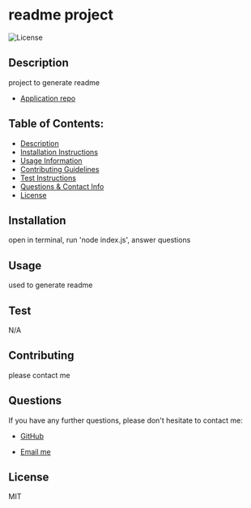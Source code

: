# readme project

  ![License](https://img.shields.io/badge/License-MIT-blue.svg)

  ## Description 
  
  project to generate readme
  
  - [Application repo](test)

  ## Table of Contents: 
  - [Description](#Description)
  - [Installation Instructions](#Installation)
  - [Usage Information](#Usage) 
  - [Contributing Guidelines](#Contributing)
  - [Test Instructions](#Test) 
  - [Questions & Contact Info](#Questions)
  - [License](#License)

  ## Installation
  
  open in terminal, run 'node index.js', answer questions

  ## Usage 
  
  used to generate readme

  ## Test
  
  N/A

  ## Contributing
  
  please contact me

  ## Questions 

  If you have any further questions, please don't hesitate to contact me:
  
  - [GitHub](https://www.github.com/segleston)
  
  - [Email me](mailto:sarah.c.egleston@gmail.com)

  ## License
  
  MIT